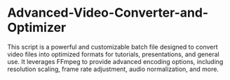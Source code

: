 # Advanced-Video-Converter-and-Optimizer
This script is a powerful and customizable batch file designed to convert video files into optimized formats for tutorials, presentations, and general use. It leverages FFmpeg to provide advanced encoding options, including resolution scaling, frame rate adjustment, audio normalization, and more. 

